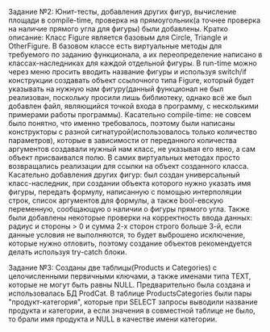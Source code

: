 Задание №2:
Юнит-тесты, добавления других фигур, вычисление площади в compile-time, проверка на прямоугольник(а точнее проверка на наличие прямого угла для фигуры) были добавлены.
Кратко описание:
Класс Figure является базовым для Circle, Triangle и OtherFigure. В базовом классе есть виртуальные методы для требуемого по заданию функционала, а
их переопределение написано в классах-наследниках для каждой отдельной фигуры.
В run-time можно через меню просить вводить название фигуры и используя switch/if конструкции создавать объект ссылочного типа Figure,
который будет указывать на нужную нам фигуру(данный функционал не был реализован, поскольку просили лишь библиотеку, однако всё же был добавлен файл, 
являющийся точкой входа в программу, с несколькими примерами работы программы).
Касательно compile-time: не совсем было понятно, что именно требовалось, поэтому были написаны конструкторы с разной сигнатурой(использовалось
только количество параметров), которые в зависимости от переданного количества аргументов создавали нужный нам класс, не указывая его явно,
а сам объект присваивался полю. В самих виртуальных методах просто возвращались реализации для ссылки на объект созданного класса.
Касательно добавления других фигур: был создан универсальный класс-наследник, при создании объекта которого нужно указать имя фигуры,
передать формулу, написанную с помощью интерполяции строк, список аргументов для формулы, а также bool-евскую переменную, сообщающую
о наличии о фигуры прямого угла.
Также были добавлены некоторые проверки на корректность ввода данных: радиус и стороны > 0 и сумма 2-х сторон строго больше 3-й, если
данные условия не выполняются, то будет выброшено исключение, которые нужно отловить, поэтому создание объектов рекомендуется делать
используя try-catch блоки.

Задание №3:
Созданы две таблицы(Products и Categories) с целочисленными первичными ключами, а также именами типа TEXT, которые не могут быть равны NULL.
Предварительно была создана и использовалась БД ProdCat. В таблице ProductsCategories были пары "продукт-категория", которые при SELECT запросы
выводили название продукта и категории, а если значения в совместной таблице не было, то брали имя продукта и NULL в качестве имени категории.

